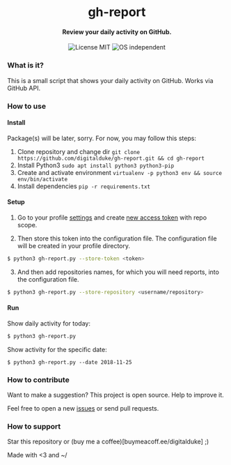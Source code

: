<h1 align="center">
  gh-report
</h1>

<h4 align="center">
  Review your daily activity on GitHub.
</h4>

<p align="center">
  <img alt="License MIT" src="https://img.shields.io/github/license/mashape/apistatus.svg?style=flat-square">
  <img alt="OS independent" src="https://img.shields.io/badge/platform-independent-yellow.svg?style=flat-square">
</p>

### What is it?

This is a small script that shows your daily activity on GitHub. Works via GitHub API.

### How to use

#### Install

Package(s) will be later, sorry. For now, you may follow this steps:
1. Clone repository and change dir `git clone https://github.com/digitalduke/gh-report.git && cd gh-report`
1. Install Python3 `sudo apt install python3 python3-pip`
1. Create and activate environment `virtualenv -p python3 env && source env/bin/activate`
1. Install dependencies `pip -r requirements.txt`

#### Setup
1. Go to your profile [settings](https://github.com/settings/tokens) and create [new access token](https://github.com/settings/tokens/new) with repo scope.

2. Then store this token into the configuration file. The configuration file will be created in your profile directory.
```bash
$ python3 gh-report.py --store-token <token>
```

3. And then add repositories names, for which you will need reports, into the configuration file.
```bash
$ python3 gh-report.py --store-repository <username/repository>
```

#### Run
Show daily activity for today:
```bash
$ python3 gh-report.py
```

Show activity for the specific date:
```
$ python3 gh-report.py --date 2018-11-25
```

### How to contribute
Want to make a suggestion? This project is open source. Help to improve it.

Feel free to open a new [issues](https://github.com/digitalduke/gh-report/issues/) or send pull requests.

### How to support
Star this repository or (buy me a coffee)[buymeacoff.ee/digitalduke] ;)

Made with <3 and \~/
